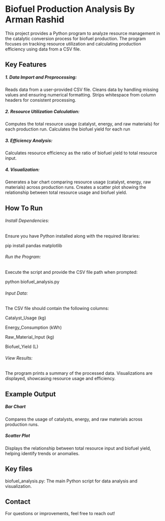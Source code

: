 # Biofuel Production Analysis By Arman Rashid
This project provides a Python program to analyze resource management in the catalytic conversion process for biofuel production. The program focuses on tracking resource utilization and calculating production efficiency using data from a CSV file.
## Key Features
##### 1. Data Import and Preprocessing:
Reads data from a user-provided CSV file.
Cleans data by handling missing values and ensuring numerical formatting.
Strips whitespace from column headers for consistent processing.
##### 2. Resource Utilization Calculation:
Computes the total resource usage (catalyst, energy, and raw materials) for each production run.
Calculates the biofuel yield for each run
##### 3. Efficiency Analysis:
Calculates resource efficiency as the ratio of biofuel yield to total resource input.
##### 4. Visualization:
Generates a bar chart comparing resource usage (catalyst, energy, raw materials) across production runs.
Creates a scatter plot showing the relationship between total resource usage and biofuel yield.
## How To Run
###### Install Dependencies:
Ensure you have Python installed along with the required libraries:

pip install pandas matplotlib

###### Run the Program:
Execute the script and provide the CSV file path when prompted:

python biofuel_analysis.py

###### Input Data:
The CSV file should contain the following columns:

Catalyst_Usage (kg)

Energy_Consumption (kWh)

Raw_Material_Input (kg)

Biofuel_Yield (L)

###### View Results:

The program prints a summary of the processed data.
Visualizations are displayed, showcasing resource usage and efficiency.
## Example Output
##### Bar Chart
Compares the usage of catalysts, energy, and raw materials across production runs.
##### Scatter Plot
Displays the relationship between total resource input and biofuel yield, helping identify trends or anomalies.
## Key files
biofuel_analysis.py: The main Python script for data analysis and visualization.
## Contact
For questions or improvements, feel free to reach out!
